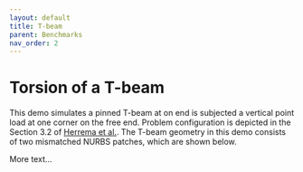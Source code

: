 ```yaml
---
layout: default
title: T-beam
parent: Benchmarks
nav_order: 2
---
```

# Torsion of a T-beam
This demo simulates a pinned T-beam at on end is subjected a vertical point load at one corner on the free end. Problem configuration is depicted in the  Section 3.2 of [Herrema et al.](https://doi.org/10.1016/j.cma.2018.08.038). The T-beam geometry in this demo consists of two mismatched NURBS patches, which are shown below.

More text...